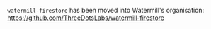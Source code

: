 `watermill-firestore` has been moved into Watermill's organisation: https://github.com/ThreeDotsLabs/watermill-firestore 
